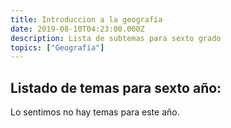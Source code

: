 ```yaml
---
title: Introduccion a la geografía
date: 2019-08-10T04:23:00.000Z
description: Lista de subtemas para sexto grado
topics: ["Geografía"]
---
```


## Listado de temas para sexto año:

Lo sentimos no hay temas para este año.
